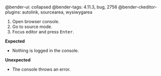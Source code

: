 @bender-ui: collapsed
@bender-tags: 4.11.3, bug, 2756
@bender-ckeditor-plugins: autolink, sourcearea, wysiwygarea

1. Open browser console.
1. Go to source mode.
1. Focus editor and press <kbd>Enter</kbd>.

**Expected**

* Nothing is logged in the console.

**Unexpected**

* The console throws an error.
